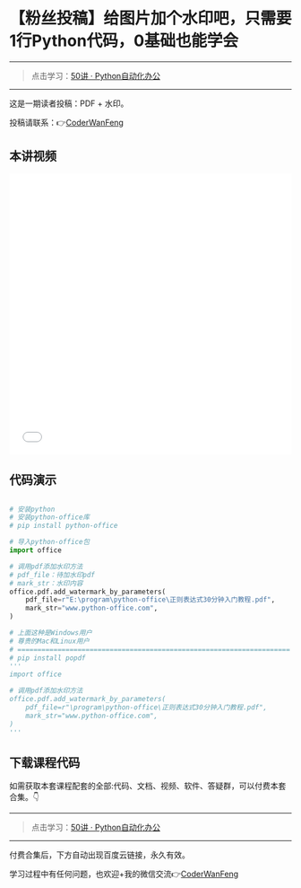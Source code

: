 # 【粉丝投稿】给图片加个水印吧，只需要1行Python代码，0基础也能学会

------
> 点击学习：[50讲 · Python自动化办公](https://mp.weixin.qq.com/s/6hAgvbcXhdWOh4K9OH73cA)
------


这是一期读者投稿：PDF + 水印。

投稿请联系：👉[CoderWanFeng](https://mp.weixin.qq.com/s/B1V6KeXc7IOEB8DgXLWv3g)

## 本讲视频

<iframe src="//player.bilibili.com/player.html?bvid=BV13N411q7W2" scrolling="no" border="0" frameborder="no" framespacing="0" allowfullscreen="true" width=100%, height=500> </iframe>


## 代码演示

```python

# 安装python
# 安装python-office库
# pip install python-office

# 导入python-office包
import office

# 调用pdf添加水印方法
# pdf_file：待加水印pdf
# mark_str：水印内容
office.pdf.add_watermark_by_parameters(
    pdf_file=r"E:\program\python-office\正则表达式30分钟入门教程.pdf",
    mark_str="www.python-office.com",
)

# 上面这种是Windows用户
# 尊贵的Mac和Linux用户
# ====================================================================
# pip install popdf
'''
import office

# 调用pdf添加水印方法
office.pdf.add_watermark_by_parameters(
    pdf_file=r"\program\python-office\正则表达式30分钟入门教程.pdf",
    mark_str="www.python-office.com",
)
'''
```


## 下载课程代码

如需获取本套课程配套的全部:代码、文档、视频、软件、答疑群，可以付费本套合集。👇

------
> 点击学习：[50讲 · Python自动化办公](https://mp.weixin.qq.com/s/6hAgvbcXhdWOh4K9OH73cA)
------

付费合集后，下方自动出现百度云链接，永久有效。

学习过程中有任何问题，也欢迎+我的微信交流👉[CoderWanFeng](https://mp.weixin.qq.com/s/B1V6KeXc7IOEB8DgXLWv3g)

